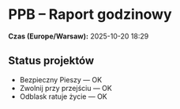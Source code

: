 # PPB – Raport godzinowy
**Czas (Europe/Warsaw):** 2025-10-20 18:29

## Status projektów
- Bezpieczny Pieszy — OK
- Zwolnij przy przejściu — OK
- Odblask ratuje życie — OK

